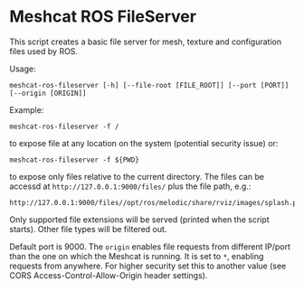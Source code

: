 # Meshcat ROS FileServer
This script creates a basic file server for mesh, texture and configuration files used by ROS.

Usage:
```
meshcat-ros-fileserver [-h] [--file-root [FILE_ROOT]] [--port [PORT]] [--origin [ORIGIN]]
```

Example:
```
meshcat-ros-fileserver -f /
```
to expose file at any location on the system (potential security issue) or:
```
meshcat-ros-fileserver -f ${PWD}
```
to expose only files relative to the current directory.
The files can be accessd at `http://127.0.0.1:9000/files/` plus the file path, e.g.:
```
http://127.0.0.1:9000/files//opt/ros/melodic/share/rviz/images/splash.png
```

Only supported file extensions will be served (printed when the script starts). Other file types will be filtered out.

Default port is 9000. The `origin` enables file requests from different IP/port than the one on which the Meshcat is running. It is set to `*`, enabling requests from anywhere. For higher security set this to another value (see CORS Access-Control-Allow-Origin header settings).

